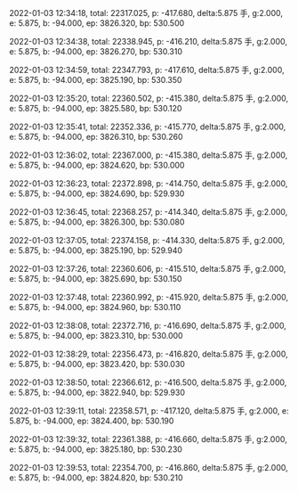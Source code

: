 2022-01-03 12:34:18, total: 22317.025, p: -417.680, delta:5.875 手, g:2.000, e: 5.875, b: -94.000, ep: 3826.320, bp: 530.500

2022-01-03 12:34:38, total: 22338.945, p: -416.210, delta:5.875 手, g:2.000, e: 5.875, b: -94.000, ep: 3826.270, bp: 530.310

2022-01-03 12:34:59, total: 22347.793, p: -417.610, delta:5.875 手, g:2.000, e: 5.875, b: -94.000, ep: 3825.190, bp: 530.350

2022-01-03 12:35:20, total: 22360.502, p: -415.380, delta:5.875 手, g:2.000, e: 5.875, b: -94.000, ep: 3825.580, bp: 530.120

2022-01-03 12:35:41, total: 22352.336, p: -415.770, delta:5.875 手, g:2.000, e: 5.875, b: -94.000, ep: 3826.310, bp: 530.260

2022-01-03 12:36:02, total: 22367.000, p: -415.380, delta:5.875 手, g:2.000, e: 5.875, b: -94.000, ep: 3824.620, bp: 530.000

2022-01-03 12:36:23, total: 22372.898, p: -414.750, delta:5.875 手, g:2.000, e: 5.875, b: -94.000, ep: 3824.690, bp: 529.930

2022-01-03 12:36:45, total: 22368.257, p: -414.340, delta:5.875 手, g:2.000, e: 5.875, b: -94.000, ep: 3826.300, bp: 530.080

2022-01-03 12:37:05, total: 22374.158, p: -414.330, delta:5.875 手, g:2.000, e: 5.875, b: -94.000, ep: 3825.190, bp: 529.940

2022-01-03 12:37:26, total: 22360.606, p: -415.510, delta:5.875 手, g:2.000, e: 5.875, b: -94.000, ep: 3825.690, bp: 530.150

2022-01-03 12:37:48, total: 22360.992, p: -415.920, delta:5.875 手, g:2.000, e: 5.875, b: -94.000, ep: 3824.960, bp: 530.110

2022-01-03 12:38:08, total: 22372.716, p: -416.690, delta:5.875 手, g:2.000, e: 5.875, b: -94.000, ep: 3823.310, bp: 530.000

2022-01-03 12:38:29, total: 22356.473, p: -416.820, delta:5.875 手, g:2.000, e: 5.875, b: -94.000, ep: 3823.420, bp: 530.030

2022-01-03 12:38:50, total: 22366.612, p: -416.500, delta:5.875 手, g:2.000, e: 5.875, b: -94.000, ep: 3822.940, bp: 529.930

2022-01-03 12:39:11, total: 22358.571, p: -417.120, delta:5.875 手, g:2.000, e: 5.875, b: -94.000, ep: 3824.400, bp: 530.190

2022-01-03 12:39:32, total: 22361.388, p: -416.660, delta:5.875 手, g:2.000, e: 5.875, b: -94.000, ep: 3825.180, bp: 530.230

2022-01-03 12:39:53, total: 22354.700, p: -416.860, delta:5.875 手, g:2.000, e: 5.875, b: -94.000, ep: 3824.820, bp: 530.210